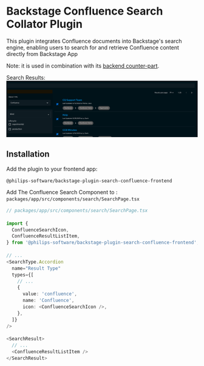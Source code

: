 # Backstage Confluence Search Collator Plugin

This plugin integrates Confluence documents into Backstage's search engine, enabling users to search for and retrieve Confluence content directly from Backstage App

Note: it is used in combination with its [backend counter-part](../search-confluence-backend/README.md).

Search Results:
![Search results](./docs/confluence.png)

## Installation

Add the plugin to your frontend app:
```
@philips-software/backstage-plugin-search-confluence-frontend
```

Add The Confluence Search Component to : ```packages/app/src/components/search/SearchPage.tsx ```

```typescript
// packages/app/src/components/search/SearchPage.tsx

import {
  ConfluenceSearchIcon,
  ConfluenceResultListItem,
} from '@philips-software/backstage-plugin-search-confluence-frontend';;

// ...
<SearchType.Accordion
  name="Result Type"
  types={[
    // ...
    {
      value: 'confluence',
      name: 'Confluence',
      icon: <ConfluenceSearchIcon />,
    },
  ]}
/>

<SearchResult>
  // ...
  <ConfluenceResultListItem />
</SearchResult>
```










